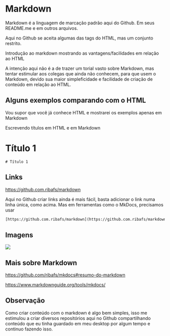# Markdown

Markdown é a linguagem de marcação padrão aqui do Github. Em seus README.me e em outros arquivos.

Aqui no Github se aceita algumas das tags do HTML, mas um conjunto restrito.

Introdução ao markdown mostrando as vantagens/facilidades em relação ao HTML

A intenção aqui não é a de trazer um torial vasto sobre Markdown, mas tentar estimular aos colegas que ainda não conhecem, para que usem o Markdown, devido sua maior simpleficidade e facilidade de criação de conteúdo em relação ao HTML.

## Alguns exemplos comparando com o HTML

Vou supor que você já conhece HTML e mostrarei os exemplos apenas em Markdown

Escrevendo títulos em HTML e em Markdown

# Título 1
```
# Título 1
``` 
## Links

https://github.com.ribafs/markdown

Aqui no Github criar links ainda é mais fácil, basta adicionar o link numa linha única, como acima. Mas em ferramentas como o MkDocs, precisamos usar

```html
[https://github.com.ribafs/markdown](https://github.com.ribafs/markdown)
```
## Imagens

![](imagem.png)

## Mais sobre Markdown

https://github.com/ribafs/mkdocs#resumo-do-markdown

https://www.markdownguide.org/tools/mkdocs/

## Observação

Como criar conteúdo com o markdown é algo bem simples, isso me estimulou a criar diversos repositórios aqui no Github compartilhando conteúdo que eu tinha guardado em meu desktop por algum tempo e continuo fazendo isso.

